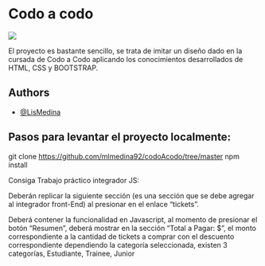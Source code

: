 # Codo a codo

![](../CodoACodo/src/img/esperado.jpg) 


El proyecto es bastante sencillo, se trata de imitar un diseño dado en la cursada de Codo a Codo aplicando los conocimientos desarrollados de HTML, CSS y BOOTSTRAP.


## Authors

- [@LisMedina](https://github.com/mlmedina92/codoAcodo/tree/master)


## Pasos para levantar el proyecto localmente:


git clone https://github.com/mlmedina92/codoAcodo/tree/master
npm install

Consiga Trabajo práctico integrador JS: 

Deberán replicar la siguiente sección (es una sección que se debe agregar al integrador front-End) al presionar en el enlace “tickets”.

Deberá contener la funcionalidad en Javascript, al momento de presionar el botón “Resumen”, deberá mostrar en la sección “Total a Pagar: $”, el monto correspondiente a la cantidad de tickets a comprar con el descuento correspondiente dependiendo la categoría seleccionada, existen 3 categorías, Estudiante, Trainee, Junior

